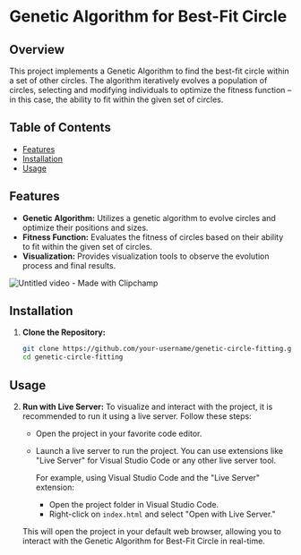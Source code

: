 # Genetic Algorithm for Best-Fit Circle

## Overview

This project implements a Genetic Algorithm to find the best-fit circle within a set of other circles. The algorithm iteratively evolves a population of circles, selecting and modifying individuals to optimize the fitness function – in this case, the ability to fit within the given set of circles.

## Table of Contents

- [Features](#features)
- [Installation](#installation)
- [Usage](#usage)

## Features


- **Genetic Algorithm:** Utilizes a genetic algorithm to evolve circles and optimize their positions and sizes.
- **Fitness Function:** Evaluates the fitness of circles based on their ability to fit within the given set of circles.
- **Visualization:** Provides visualization tools to observe the evolution process and final results.

![Untitled video - Made with Clipchamp](https://github.com/Hadiiz/GeneticAlgorithm/assets/48858389/103a892b-92f6-42d6-b4dd-78b369060d07)

## Installation

1. **Clone the Repository:**
   ```bash
   git clone https://github.com/your-username/genetic-circle-fitting.git
   cd genetic-circle-fitting

## Usage

2. **Run with Live Server:**
   To visualize and interact with the project, it is recommended to run it using a live server. Follow these steps:

   - Open the project in your favorite code editor.
   - Launch a live server to run the project. You can use extensions like "Live Server" for Visual Studio Code or any other live server tool.

     For example, using Visual Studio Code and the "Live Server" extension:
     - Open the project folder in Visual Studio Code.
     - Right-click on `index.html` and select "Open with Live Server."

   This will open the project in your default web browser, allowing you to interact with the Genetic Algorithm for Best-Fit Circle in real-time.
